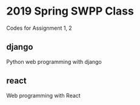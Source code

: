 # 2019 Spring SWPP Class

Codes for Assignment 1, 2

## django
Python web programming with django

## react
Web programming with React
